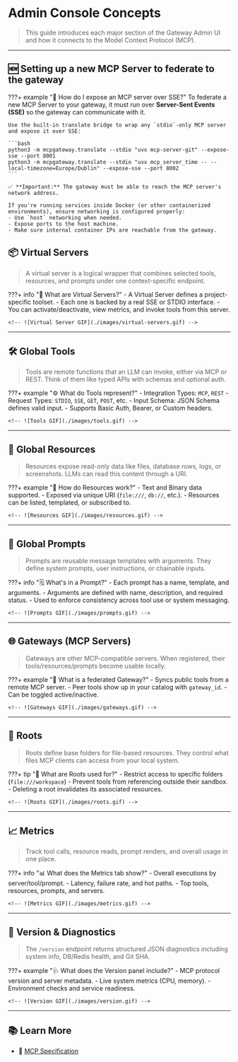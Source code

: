 # Admin Console Concepts

> This guide introduces each major section of the Gateway Admin UI and how it connects to the Model Context Protocol (MCP).

---

## 🆕 Setting up a new MCP Server to federate to the gateway

???+ example "🔌 How do I expose an MCP server over SSE?"
    To federate a new MCP Server to your gateway, it must run over **Server-Sent Events (SSE)** so the gateway can communicate with it.

    Use the built-in translate bridge to wrap any `stdio`-only MCP server and expose it over SSE:

    ```bash
    python3 -m mcpgateway.translate --stdio "uvx mcp-server-git" --expose-sse --port 8001
    python3 -m mcpgateway.translate --stdio "uvx mcp_server_time -- --local-timezone=Europe/Dublin" --expose-sse --port 8002
    ```

    ✅ **Important:** The gateway must be able to reach the MCP server's network address.

    If you're running services inside Docker (or other containerized environments), ensure networking is configured properly:
    - Use `host` networking when needed.
    - Expose ports to the host machine.
    - Make sure internal container IPs are reachable from the gateway.


## 📦 Virtual Servers

> A virtual server is a logical wrapper that combines selected tools, resources, and prompts under one context-specific endpoint.

???+ info "🔗 What are Virtual Servers?"
    - A Virtual Server defines a project-specific toolset.
    - Each one is backed by a real SSE or STDIO interface.
    - You can activate/deactivate, view metrics, and invoke tools from this server.

    <!-- ![Virtual Server GIF](./images/virtual-servers.gif) -->

---

## 🛠 Global Tools

> Tools are remote functions that an LLM can invoke, either via MCP or REST. Think of them like typed APIs with schemas and optional auth.

???+ example "⚙️ What do Tools represent?"
    - Integration Types: `MCP`, `REST`
    - Request Types: `STDIO`, `SSE`, `GET`, `POST`, etc.
    - Input Schema: JSON Schema defines valid input.
    - Supports Basic Auth, Bearer, or Custom headers.

    <!-- ![Tools GIF](./images/tools.gif) -->

---

## 📁 Global Resources

> Resources expose read-only data like files, database rows, logs, or screenshots. LLMs can read this content through a URI.

???+ example "📖 How do Resources work?"
    - Text and Binary data supported.
    - Exposed via unique URI (`file:///`, `db://`, etc.).
    - Resources can be listed, templated, or subscribed to.

    <!-- ![Resources GIF](./images/resources.gif) -->

---

## 🧾 Global Prompts

> Prompts are reusable message templates with arguments. They define system prompts, user instructions, or chainable inputs.

???+ info "🗒 What's in a Prompt?"
    - Each prompt has a name, template, and arguments.
    - Arguments are defined with name, description, and required status.
    - Used to enforce consistency across tool use or system messaging.

    <!-- ![Prompts GIF](./images/prompts.gif) -->

---

## 🌐 Gateways (MCP Servers)

> Gateways are other MCP-compatible servers. When registered, their tools/resources/prompts become usable locally.

???+ example "🌉 What is a federated Gateway?"
    - Syncs public tools from a remote MCP server.
    - Peer tools show up in your catalog with `gateway_id`.
    - Can be toggled active/inactive.

    <!-- ![Gateways GIF](./images/gateways.gif) -->

---

## 📂 Roots

> Roots define base folders for file-based resources. They control what files MCP clients can access from your local system.

???+ tip "📁 What are Roots used for?"
    - Restrict access to specific folders (`file:///workspace`)
    - Prevent tools from referencing outside their sandbox.
    - Deleting a root invalidates its associated resources.

    <!-- ![Roots GIF](./images/roots.gif) -->

---

## 📈 Metrics

> Track tool calls, resource reads, prompt renders, and overall usage in one place.

???+ info "📊 What does the Metrics tab show?"
    - Overall executions by server/tool/prompt.
    - Latency, failure rate, and hot paths.
    - Top tools, resources, prompts, and servers.

    <!-- ![Metrics GIF](./images/metrics.gif) -->

---

## 🧪 Version & Diagnostics

> The `/version` endpoint returns structured JSON diagnostics including system info, DB/Redis health, and Git SHA.

???+ example "🩺 What does the Version panel include?"
    - MCP protocol version and server metadata.
    - Live system metrics (CPU, memory).
    - Environment checks and service readiness.

    <!-- ![Version GIF](./images/version.gif) -->

---

## 📚 Learn More

- 🔗 [MCP Specification](https://modelcontextprotocol.org/spec)
